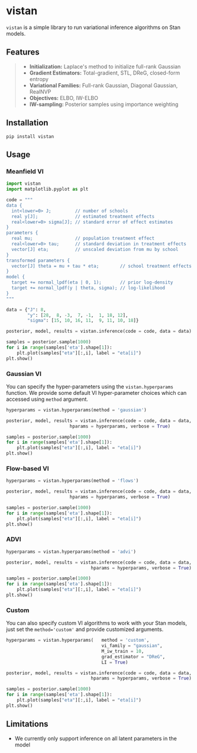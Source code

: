# vistan

`vistan` is a simple library to run variational inference algorithms on Stan models.

## Features

> - **Initialization:** Laplace's method to initialize full-rank Gaussian
> - **Gradient Estimators:** Total-gradient, STL, DReG, closed-form entropy   
> - **Variational Families:** Full-rank Gaussian, Diagonal Gaussian, RealNVP
> - **Objectives:** ELBO, IW-ELBO
> - **IW-sampling:** Posterior samples using importance weighting


## Installation

```
pip install vistan
```

## Usage

### Meanfield VI

```python
import vistan 
import matplotlib.pyplot as plt

code = """
data {
  int<lower=0> J;         // number of schools
  real y[J];              // estimated treatment effects
  real<lower=0> sigma[J]; // standard error of effect estimates
}
parameters {
  real mu;                // population treatment effect
  real<lower=0> tau;      // standard deviation in treatment effects
  vector[J] eta;          // unscaled deviation from mu by school
}
transformed parameters {
  vector[J] theta = mu + tau * eta;        // school treatment effects
}
model {
  target += normal_lpdf(eta | 0, 1);       // prior log-density
  target += normal_lpdf(y | theta, sigma); // log-likelihood
}
"""

data = {"J": 8,
        "y": [28,  8, -3,  7, -1,  1, 18, 12],
        "sigma": [15, 10, 16, 11,  9, 11, 10, 18]}

posterior, model, results = vistan.inference(code = code, data = data) # runs Meanfield VI by default

samples = posterior.sample(1000)
for i in range(samples['eta'].shape[1]):
    plt.plot(samples["eta"][:,i], label = "eta[i]")
plt.show()

```

### Gaussian VI 
You can specify the hyper-parameters using the `vistan.hyperparams` function. We provide some default VI hyper-parameter choices which can accessed using `method` argument.   
```python
hyperparams = vistan.hyperparams(method = 'gaussian')

posterior, model, results = vistan.inference(code = code, data = data, 
                        hparams = hyperparams, verbose = True)

samples = posterior.sample(1000)
for i in range(samples['eta'].shape[1]):
    plt.plot(samples["eta"][:,i], label = "eta[i]")
plt.show()

```

### Flow-based VI
```python
hyperparams = vistan.hyperparams(method = 'flows')

posterior, model, results = vistan.inference(code = code, data = data, 
                        hparams = hyperparams, verbose = True)

samples = posterior.sample(1000)
for i in range(samples['eta'].shape[1]):
    plt.plot(samples["eta"][:,i], label = "eta[i]")
plt.show()

```

### ADVI

```python
hyperparams = vistan.hyperparams(method = 'advi')

posterior, model, results = vistan.inference(code = code, data = data, 
                                hparams = hyperparams, verbose = True)

samples = posterior.sample(1000)
for i in range(samples['eta'].shape[1]):
    plt.plot(samples["eta"][:,i], label = "eta[i]")
plt.show()

```

### Custom
You can also specify custom VI algorithms to work with your Stan models, just set the `method='custom'` and provide customized arguments.
```python
hyperparams = vistan.hyperparams(   method = 'custom', 
                                    vi_family = "gaussian",
                                    M_iw_train = 10,
                                    grad_estimator = "DReG",
                                    LI = True)

posterior, model, results = vistan.inference(code = code, data = data, 
                                hparams = hyperparams, verbose = True)

samples = posterior.sample(1000)
for i in range(samples['eta'].shape[1]):
    plt.plot(samples["eta"][:,i], label = "eta[i]")
plt.show()

```

## Limitations

- We currently only support inference on all latent parameters in the model
